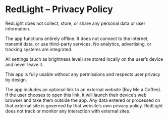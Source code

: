 # RedLight – Privacy Policy

RedLight does not collect, store, or share any personal data or user information.

The app functions entirely offline. It does not connect to the internet, transmit data, or use third-party services.
No analytics, advertising, or tracking systems are integrated.

All settings (such as brightness level) are stored locally on the user’s device and never leave it.

This app is fully usable without any permissions and respects user privacy by design.

The app includes an optional link to an external website (Buy Me a Coffee).
If the user chooses to open this link, it will launch their device’s web browser and take them outside the app.
Any data entered or processed on that external site is governed by that website’s own privacy policy.
RedLight does not track or monitor any interaction with external sites.
